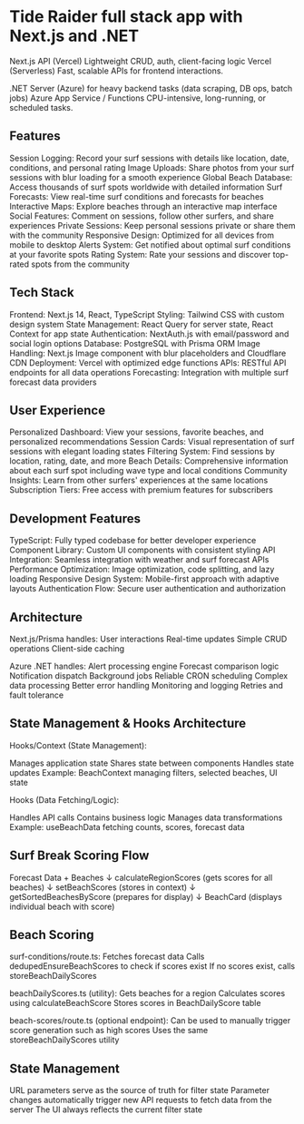 # Tide Raider full stack app with Next.js and .NET

Next.js API (Vercel) Lightweight CRUD, auth, client-facing logic Vercel (Serverless) Fast, scalable APIs for frontend interactions.

.NET Server (Azure) for heavy backend tasks (data scraping, DB ops, batch jobs) Azure App Service / Functions CPU-intensive, long-running, or scheduled tasks.

## Features

Session Logging: Record your surf sessions with details like location, date, conditions, and personal rating
Image Uploads: Share photos from your surf sessions with blur loading for a smooth experience
Global Beach Database: Access thousands of surf spots worldwide with detailed information
Surf Forecasts: View real-time surf conditions and forecasts for beaches
Interactive Maps: Explore beaches through an interactive map interface
Social Features: Comment on sessions, follow other surfers, and share experiences
Private Sessions: Keep personal sessions private or share them with the community
Responsive Design: Optimized for all devices from mobile to desktop
Alerts System: Get notified about optimal surf conditions at your favorite spots
Rating System: Rate your sessions and discover top-rated spots from the community

## Tech Stack

Frontend: Next.js 14, React, TypeScript
Styling: Tailwind CSS with custom design system
State Management: React Query for server state, React Context for app state
Authentication: NextAuth.js with email/password and social login options
Database: PostgreSQL with Prisma ORM
Image Handling: Next.js Image component with blur placeholders and Cloudflare CDN
Deployment: Vercel with optimized edge functions
APIs: RESTful API endpoints for all data operations
Forecasting: Integration with multiple surf forecast data providers

## User Experience

Personalized Dashboard: View your sessions, favorite beaches, and personalized recommendations
Session Cards: Visual representation of surf sessions with elegant loading states
Filtering System: Find sessions by location, rating, date, and more
Beach Details: Comprehensive information about each surf spot including wave type and local conditions
Community Insights: Learn from other surfers' experiences at the same locations
Subscription Tiers: Free access with premium features for subscribers

## Development Features

TypeScript: Fully typed codebase for better developer experience
Component Library: Custom UI components with consistent styling
API Integration: Seamless integration with weather and surf forecast APIs
Performance Optimization: Image optimization, code splitting, and lazy loading
Responsive Design System: Mobile-first approach with adaptive layouts
Authentication Flow: Secure user authentication and authorization

## Architecture

Next.js/Prisma handles:
User interactions
Real-time updates
Simple CRUD operations
Client-side caching

Azure .NET handles:
Alert processing engine
Forecast comparison logic
Notification dispatch
Background jobs
Reliable CRON scheduling
Complex data processing
Better error handling
Monitoring and logging
Retries and fault tolerance

## State Management & Hooks Architecture

Hooks/Context (State Management):

Manages application state
Shares state between components
Handles state updates
Example: BeachContext managing filters, selected beaches, UI state

Hooks (Data Fetching/Logic):

Handles API calls
Contains business logic
Manages data transformations
Example: useBeachData fetching counts, scores, forecast data

## Surf Break Scoring Flow

Forecast Data + Beaches
↓
calculateRegionScores (gets scores for all beaches)
↓
setBeachScores (stores in context)
↓
getSortedBeachesByScore (prepares for display)
↓
BeachCard (displays individual beach with score)

## Beach Scoring

surf-conditions/route.ts:
Fetches forecast data
Calls dedupedEnsureBeachScores to check if scores exist
If no scores exist, calls storeBeachDailyScores

beachDailyScores.ts (utility):
Gets beaches for a region
Calculates scores using calculateBeachScore
Stores scores in BeachDailyScore table

beach-scores/route.ts (optional endpoint):
Can be used to manually trigger score generation such as high scores
Uses the same storeBeachDailyScores utility

## State Management

URL parameters serve as the source of truth for filter state
Parameter changes automatically trigger new API requests to fetch data from the server
The UI always reflects the current filter state

